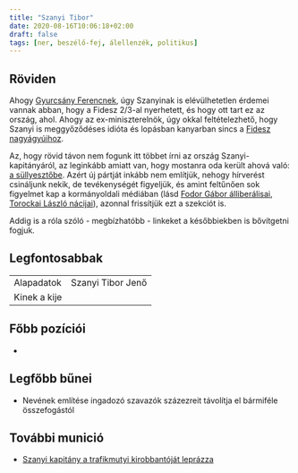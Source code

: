 ```yaml
---
title: "Szanyi Tibor"
date: 2020-08-16T10:06:18+02:00
draft: false
tags: [ner, beszélő-fej, álellenzék, politikus]
---
```


## Röviden

Ahogy [Gyurcsány Ferencnek](../gyurcsany-ferenc), úgy Szanyinak is elévülhetetlen érdemei vannak abban, hogy a Fidesz 2/3-al nyerhetett, és hogy ott tart ez az ország, ahol. Ahogy az ex-miniszterelnök, úgy okkal feltételezhető, hogy Szanyi is meggyőződéses idióta és lopásban kanyarban sincs a [Fidesz nagyágyúihoz](/tags/oligarcha).

Az, hogy rövid távon nem fogunk itt többet írni az ország Szanyi-kapitányáról, az leginkább amiatt van, hogy mostanra oda került ahová való: [a süllyesztőbe](https://24.hu/belfold/2020/01/06/szanyi-tibor-mszp/). Azért új pártját inkább nem említjük, nehogy hírverést csináljunk nekik, de tevékenységét figyeljük, és amint feltűnően sok figyelmet kap a kormányoldali médiában (lásd [Fodor Gábor álliberálisai](../fodor-gabor), [Torockai László nácijai](../torockai-laszlo)), azonnal frissítjük ezt a szekciót is.

Addig is a róla szóló - megbízhatóbb - linkeket a későbbiekben is bővítgetni fogjuk.

## Legfontosabbak

|                           |                                                                                   |
| :---                      | :----                                                                             |
| Alapadatok                | Szanyi Tibor Jenő                                                                 |
| Kinek a kije              |                                                                                   |

## Főbb pozíciói

- 

## Legfőbb bűnei

- Nevének említése ingadozó szavazók százezreit távolítja el bármiféle összefogástól

## További munició

- [Szanyi kapitány a trafikmutyi kirobbantóját leprázza](https://hvg.hu/itthon/20130713_Szanyi_kapitany_a_trafikmutyi_kirobbantoj)
